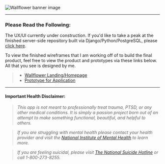 ![Wallflower banner image](https://i.ibb.co/Q9tPWYY/wallflower-github-banner.png)

---

### Please Read the Following:

The UX/UI currently under construction. If you'd like to take a peak at the finished server-side repository built via Django/Python/PostgreSQL, please [click here](https://github.com/michellecgude/wallflower_server).

To view the finished wireframes that I am working off of to build the final product, feel free to view the product and prototypes via these links below. All that you see is designed by me.

> - [Wallflower Landing/Homepage](https://www.figma.com/file/j5MhaL5vLUckgi5mOKQwRB/%F0%9F%8C%BC-%F0%9F%8C%BC-%F0%9F%8C%BC?node-id=390%3A296)
> - [Prototype for Application](https://www.figma.com/proto/j5MhaL5vLUckgi5mOKQwRB/%F0%9F%8C%BC-%F0%9F%8C%BC-%F0%9F%8C%BC?node-id=390%3A1173&viewport=4120%2C1586%2C0.125&scaling=min-zoom&page-id=226%3A283%3Ffuid%3D921257456550100800)

---

#### Important Health Disclaimer:

> _This app is not meant to professionally treat trauma, PTSD, or any other medical conditions. It is simply a passion project born out of an attempt to make something functional, beautiful, and helpful to others._

> _If you are struggling with mental health please contact your health provider and visit the [National Institute of Mental Health](https://www.nimh.nih.gov/index.shtml) to learn more._

> _If you are feeling suicidal, please visit [The National Suicide Hotline](https://suicidepreventionlifeline.org/talk-to-someone-now/) or call 1-800-273-8255._
